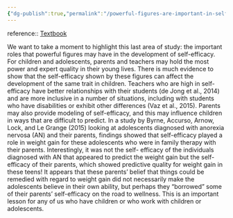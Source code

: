 ```yaml
---
{"dg-publish":true,"permalink":"/powerful-figures-are-important-in-self-efficacy/","tags":["source"]}
---
```


reference:: [Textbook](x-devonthink-item://87ADA324-8B75-430C-95FB-052DE49A3CFF?page=304&start=623&length=1638&search=We%20want%20to%20take%20a%20moment%20to%20highlight%20this%20last%20area%20of%20study%3A%20the%20important%20roles%20that%20powerful%20figures%20may%20have%20in%20the%20development%20of%20self-efficacy.%20For%20children%20and%20adolescents,%20parents%20and%20teachers%20may%20hold%20the%20most%20power%20and%20expert%20quality%20in%20their%20yo)

We want to take a moment to highlight this last area of study: the important roles that powerful figures may have in the development of self-efficacy. For children and adolescents, parents and teachers may hold the most power and expert quality in their young lives. There is much evidence to show that the self-efficacy shown by these figures can affect the development of the same trait in children. Teachers who are high in self-efficacy have better relationships with their students (de Jong et al., 2014) and are more inclusive in a number of situations, including with students who have disabilities or exhibit other differences (Vaz et al., 2015). Parents may also provide modeling of self-efficacy, and this may influence children in ways that are difficult to predict. In a study by Byrne, Accurso, Arnow, Lock, and Le Grange (2015) looking at adolescents diagnosed with anorexia nervosa (AN) and their parents, findings showed that self-efficacy played a role in weight gain for these adolescents who were in family therapy with their parents. Interestingly, it was not the self- efficacy of the individuals diagnosed with AN that appeared to predict the weight gain but the self-efficacy of their parents, which showed predictive quality for weight gain in these teens! It appears that these parents’ belief that things could be remedied with regard to weight gain did not necessarily make the adolescents believe in their own ability, but perhaps they “borrowed” some of their parents’ self-efficacy on the road to wellness. This is an important lesson for any of us who have children or who work with children or adolescents.
